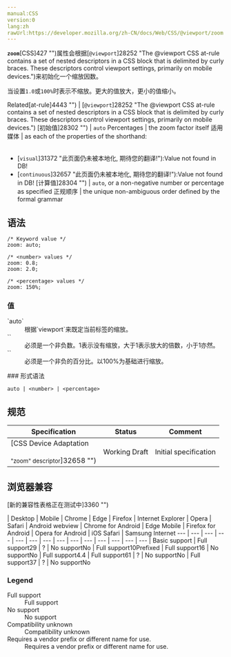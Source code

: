 ```yaml
---
manual:CSS
version:0
lang:zh
rawUrl:https://developer.mozilla.org/zh-CN/docs/Web/CSS/@viewport/zoom
---
```






**`zoom`**[CSS]427 "")属性会根据[`@viewport`]28252 "The @viewport CSS at-rule contains a set of nested descriptors in a CSS block that is delimited by curly braces. These descriptors control viewport settings, primarily on mobile devices.")来初始化一个缩放因数。



当设置`1.0`或`100%`时表示不缩放。更大的值放大，更小的值缩小。


Related[at-rule]4443 "") | [`@viewport`]28252 "The @viewport CSS at-rule contains a set of nested descriptors in a CSS block that is delimited by curly braces. These descriptors control viewport settings, primarily on mobile devices.") 
[初始值]28302 "") | `auto` 
Percentages | the zoom factor itself 
适用媒体 | as each of the properties of the shorthand:<br></br>
* [`visual`]31372 "此页面仍未被本地化, 期待您的翻译!"):Value not found in DB!
* [`continuous`]32657 "此页面仍未被本地化, 期待您的翻译!"):Value not found in DB! 
[计算值]28304 "") | `auto`, or a non-negative number or percentage as specified 
正规顺序 | the unique non-ambiguous order defined by the formal grammar 


## 语法<a name="语法"></a>

```
/* Keyword value */
zoom: auto;

/* <number> values */
zoom: 0.8;
zoom: 2.0;

/* <percentage> values */
zoom: 150%;
```

### 值<a name="值"></a>
<dl><dt id=''>`auto`</dt><dd>根据`viewport`来既定当前标签的缩放。</dd><dt id=''>`<number>`</dt><dd>必须是一个非负数。1表示没有缩放，大于1表示放大的倍数，小于1亦然。</dd><dt id=''>`<percentage>`</dt><dd>必须是一个非负的百分比。以100%为基础进行缩放。</dd></dl>
### 形式语法<a name="形式语法"></a>

```
auto | <number> | <percentage>
```

## 规范<a name="规范"></a>

Specification | Status | Comment 
 ---  |  ---  |  ---  | 
[CSS Device Adaptation<br></br><small>&quot;zoom&quot; descriptor</small>]32658 "") | Working Draft | Initial specification 


## 浏览器兼容<a name="浏览器兼容"></a>
[新的兼容性表格正在测试中<i></i>]3360 "")

 | <abbr>Desktop<i></i></abbr> | <abbr>Mobile<i></i></abbr> 
 | <abbr>Chrome<i></i></abbr> | <abbr>Edge<i></i></abbr> | <abbr>Firefox<i></i></abbr> | <abbr>Internet Explorer<i></i></abbr> | <abbr>Opera<i></i></abbr> | <abbr>Safari<i></i></abbr> | <abbr>Android webview<i></i></abbr> | <abbr>Chrome for Android<i></i></abbr> | <abbr>Edge Mobile<i></i></abbr> | <abbr>Firefox for Android<i></i></abbr> | <abbr>Opera for Android<i></i></abbr> | <abbr>iOS Safari<i></i></abbr> | <abbr>Samsung Internet<i></i></abbr> 
 ---  |  ---  |  ---  |  ---  |  ---  |  ---  |  ---  |  ---  |  ---  |  ---  |  ---  |  ---  |  ---  |  ---  | 
Basic support | <abbr>Full support</abbr>29 | <abbr>?</abbr> | <abbr>No support</abbr>No | <abbr>Full support</abbr>10<abbr>Prefixed<i></i></abbr> | <abbr>Full support</abbr>16 | <abbr>No support</abbr>No | <abbr>Full support</abbr>4.4 | <abbr>Full support</abbr>61 | <abbr>?</abbr> | <abbr>No support</abbr>No | <abbr>Full support</abbr>37 | <abbr>?</abbr> | <abbr>No support</abbr>No 


### Legend<a name="Legend"></a>
<dl><dt id=''><abbr>Full support</abbr></dt><dd>Full support</dd><dt id=''><abbr>No support</abbr></dt><dd>No support</dd><dt id=''><abbr>Compatibility unknown</abbr></dt><dd>Compatibility unknown</dd><dt id=''><abbr>Requires a vendor prefix or different name for use.<i></i></abbr></dt><dd>Requires a vendor prefix or different name for use.</dd></dl>



